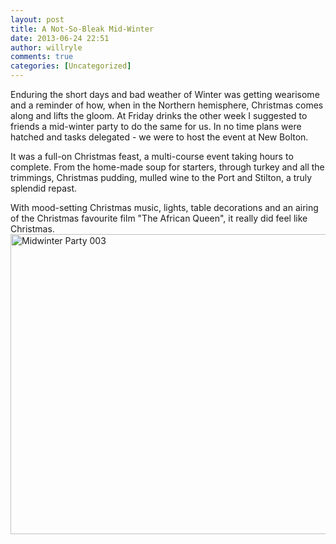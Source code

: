 ```yaml
---
layout: post
title: A Not-So-Bleak Mid-Winter
date: 2013-06-24 22:51
author: willryle
comments: true
categories: [Uncategorized]
---
```

Enduring the short days and bad weather of Winter was getting wearisome and a reminder of how, when in the Northern hemisphere, Christmas comes along and lifts the gloom. At Friday drinks the other week I suggested to friends a mid-winter party to do the same for us. In no time plans were hatched and tasks delegated - we were to host the event at New Bolton.

<!--more-->

It was a full-on Christmas feast, a multi-course event taking hours to complete. From the home-made soup for starters, through turkey and all the trimmings, Christmas pudding, mulled wine to the Port and Stilton, a truly splendid repast.

With mood-setting Christmas music, lights, table decorations and an airing of the Christmas favourite film "The African Queen", it really did feel like Christmas.<a href="http://willryle.files.wordpress.com/2013/06/midwinter-party-003.jpg" target="_blank"><img class="size-large wp-image-1666 alignnone" alt="Midwinter Party 003" src="http://willryle.files.wordpress.com/2013/06/midwinter-party-003.jpg?w=640" width="640" height="480" /></a>
